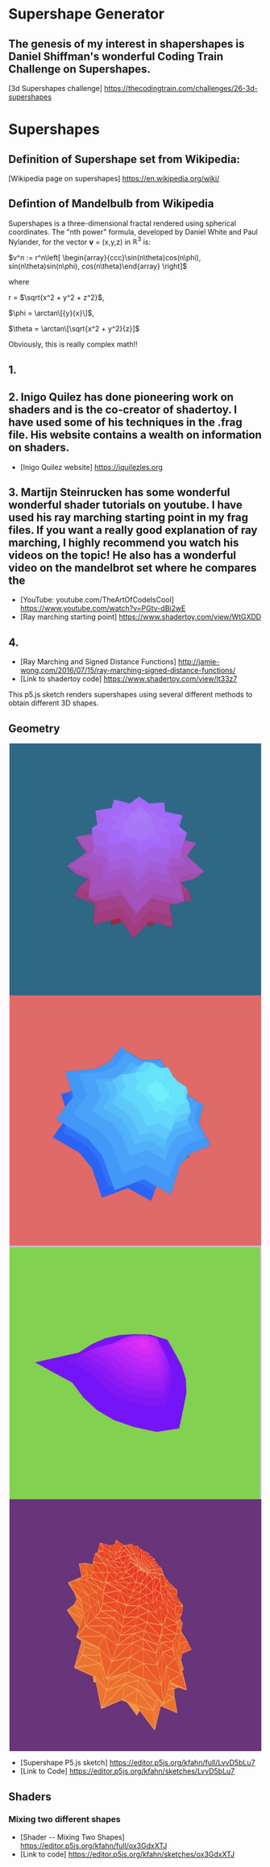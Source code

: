# Supershape Generator

## The genesis of my interest in shapershapes is Daniel Shiffman's wonderful Coding Train Challenge on Supershapes.

[3d Supershapes challenge] https://thecodingtrain.com/challenges/26-3d-supershapes

# Supershapes

## Definition of Supershape set from Wikipedia:


[Wikipedia page on supershapes] https://en.wikipedia.org/wiki/

## Defintion of Mandelbulb from Wikipedia

Supershapes is a three-dimensional fractal rendered using spherical coordinates.  The "nth power" formula, developed by Daniel White and Paul Nylander, for the vector $\mathbf{v}$ = (x,y,z) in $\mathbb{R}^3$ is:

$v^n := r^n\left[ \begin{array}{ccc}\sin(n\theta)cos(n\phi), sin(n\theta)sin(n\phi), cos(n\theta)\end{array} \right]$

where

r = $\sqrt{x^2 + y^2 + z^2}$,

$\phi = \arctan\[{y}{x}\]$,

$\theta = \arctan\[\sqrt{x^2 + y^2}{z}]$

Obviously, this is really complex math!!



## 1.  

## 2.  Inigo Quilez has done pioneering work on shaders and is the co-creator of shadertoy.  I have used some of his techniques in the .frag file.  His website contains a wealth on information on shaders.
- [Inigo Quilez website] https://iquilezles.org

## 3.  Martijn Steinrucken has some wonderful wonderful shader tutorials on youtube.  I have used his ray marching starting point in my frag files.  If you want a really good explanation of ray marching, I highly recommend you watch his videos on the topic! He also has a wonderful video on the mandelbrot set where he compares the 

- [YouTube: youtube.com/TheArtOfCodeIsCool] https://www.youtube.com/watch?v=PGtv-dBi2wE
- [Ray marching starting point] https://www.shadertoy.com/view/WtGXDD

## 4.  
- [Ray Marching and Signed Distance Functions] http://jamie-wong.com/2016/07/15/ray-marching-signed-distance-functions/
- [Link to shadertoy code] https://www.shadertoy.com/view/lt33z7


This p5.js sketch renders supershapes using several different methods to obtain different 3D shapes.  

## Geometry

<img class="img" src="assets/geom1.jpg" alt="Supershape" style=" display: block;
    margin-left: auto;
    margin-right: auto;" width="500" height="500">
<img class="img" src="assets/geom2.jpg" alt="Supershape" style=" display: block;
    margin-left: auto;
    margin-right: auto;" width="500" height="500">
<img class="img" src="assets/geom3.jpg" alt="Supershape" style=" display: block;
    margin-left: auto;
    margin-right: auto;" width="500" height="500">
<img class="img" src="assets/super_shape.jpg" alt="Supershape with stroke" style=" display: block;
    margin-left: auto;
    margin-right: auto;" width="500" height="500">

- [Supershape P5.js sketch] https://editor.p5js.org/kfahn/full/LvvD5bLu7
- [Link to Code] https://editor.p5js.org/kfahn/sketches/LvvD5bLu7


## Shaders

### Mixing two different shapes

- [Shader -- Mixing Two Shapes] https://editor.p5js.org/kfahn/full/ox3GdxXTJ
- [Link to code] https://editor.p5js.org/kfahn/sketches/ox3GdxXTJ
